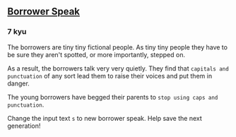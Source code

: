 <h2><a href=https://www.codewars.com/kata/57d2ba8095497e484e00002e/train/javascript target="_blank">Borrower Speak</a></h2><h3>7 kyu</h3><p>The borrowers are tiny tiny fictional people. As tiny tiny people they have to be sure they aren't spotted, or more importantly, stepped on. </p><p>As a result, the borrowers talk very very quietly. They find that <code>capitals and punctuation</code> of any sort lead them to raise their voices and put them in danger. </p><p>The young borrowers have begged their parents to <code>stop using caps and punctuation</code>.</p><p>Change the input text <code>s</code> to new borrower speak. Help save the next generation!</p>